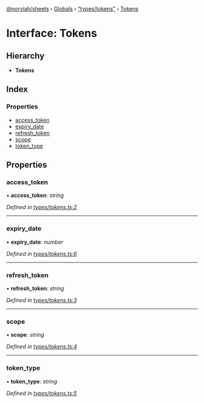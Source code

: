 [@norviah/sheets](../README.md) › [Globals](../globals.md) › ["types/tokens"](../modules/_types_tokens_.md) › [Tokens](_types_tokens_.tokens.md)

# Interface: Tokens

## Hierarchy

* **Tokens**

## Index

### Properties

* [access_token](_types_tokens_.tokens.md#access_token)
* [expiry_date](_types_tokens_.tokens.md#expiry_date)
* [refresh_token](_types_tokens_.tokens.md#refresh_token)
* [scope](_types_tokens_.tokens.md#scope)
* [token_type](_types_tokens_.tokens.md#token_type)

## Properties

###  access_token

• **access_token**: *string*

*Defined in [types/tokens.ts:2](https://github.com/Norviah/sheets/blob/7510284/src/types/tokens.ts#L2)*

___

###  expiry_date

• **expiry_date**: *number*

*Defined in [types/tokens.ts:6](https://github.com/Norviah/sheets/blob/7510284/src/types/tokens.ts#L6)*

___

###  refresh_token

• **refresh_token**: *string*

*Defined in [types/tokens.ts:3](https://github.com/Norviah/sheets/blob/7510284/src/types/tokens.ts#L3)*

___

###  scope

• **scope**: *string*

*Defined in [types/tokens.ts:4](https://github.com/Norviah/sheets/blob/7510284/src/types/tokens.ts#L4)*

___

###  token_type

• **token_type**: *string*

*Defined in [types/tokens.ts:5](https://github.com/Norviah/sheets/blob/7510284/src/types/tokens.ts#L5)*
